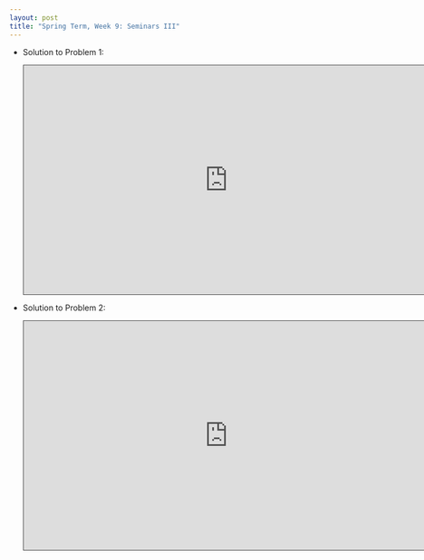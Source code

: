 ```yaml
---
layout: post
title: "Spring Term, Week 9: Seminars III"
---
```


- Solution to Problem 1: 

    <iframe src="https://york.cloud.panopto.eu/Panopto/Pages/Embed.aspx?id=b235c21a-cce8-4de6-a9af-ace500cf66a3&autoplay=false&offerviewer=false&showtitle=false&showbrand=false&captions=false&interactivity=all" height="405" width="720" style="border: 1px solid #464646;" allowfullscreen allow="autoplay"></iframe>

- Solution to Problem 2: 

    <iframe src="https://york.cloud.panopto.eu/Panopto/Pages/Embed.aspx?id=af59c072-79b6-4a4c-addc-ace500cc76bf&autoplay=false&offerviewer=false&showtitle=false&showbrand=false&captions=false&interactivity=all" height="405" width="720" style="border: 1px solid #464646;" allowfullscreen allow="autoplay"></iframe>